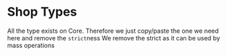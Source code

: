 # Shop Types

All the type exists on Core. Therefore we just copy/paste the one we need here and remove the `strict`ness
We remove the strict as it can be used by mass operations
